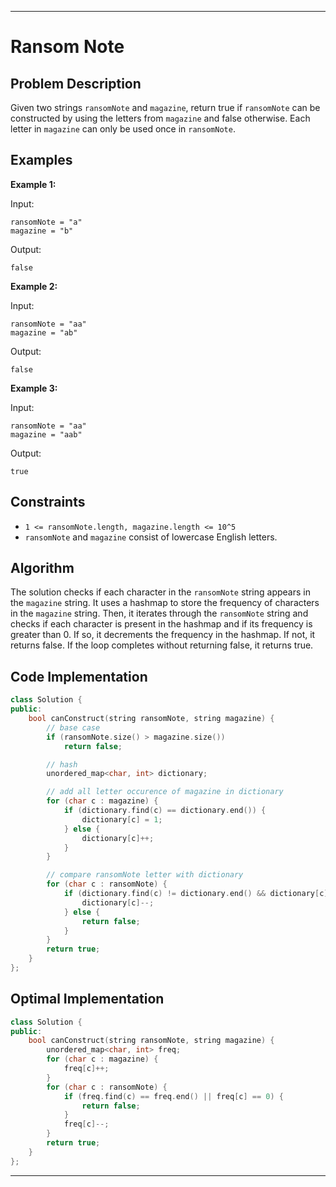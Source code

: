 

---

# Ransom Note

## Problem Description

Given two strings `ransomNote` and `magazine`, return true if `ransomNote` can be constructed by using the letters from `magazine` and false otherwise. Each letter in `magazine` can only be used once in `ransomNote`.

## Examples

**Example 1:**

Input:
```
ransomNote = "a"
magazine = "b"
```

Output:
```
false
```

**Example 2:**

Input:
```
ransomNote = "aa"
magazine = "ab"
```

Output:
```
false
```

**Example 3:**

Input:
```
ransomNote = "aa"
magazine = "aab"
```

Output:
```
true
```

## Constraints

- `1 <= ransomNote.length, magazine.length <= 10^5`
- `ransomNote` and `magazine` consist of lowercase English letters.

## Algorithm

The solution checks if each character in the `ransomNote` string appears in the `magazine` string. It uses a hashmap to store the frequency of characters in the `magazine` string. Then, it iterates through the `ransomNote` string and checks if each character is present in the hashmap and if its frequency is greater than 0. If so, it decrements the frequency in the hashmap. If not, it returns false. If the loop completes without returning false, it returns true.

## Code Implementation

```cpp
class Solution {
public:
    bool canConstruct(string ransomNote, string magazine) {
        // base case
        if (ransomNote.size() > magazine.size())
            return false;

        // hash
        unordered_map<char, int> dictionary;

        // add all letter occurence of magazine in dictionary
        for (char c : magazine) {
            if (dictionary.find(c) == dictionary.end()) {
                dictionary[c] = 1;
            } else {
                dictionary[c]++;
            }
        }

        // compare ransomNote letter with dictionary
        for (char c : ransomNote) {
            if (dictionary.find(c) != dictionary.end() && dictionary[c] > 0) {
                dictionary[c]--;
            } else {
                return false;
            }
        }
        return true;
    }
};
```

## Optimal Implementation

```cpp
class Solution {
public:
    bool canConstruct(string ransomNote, string magazine) {
        unordered_map<char, int> freq;
        for (char c : magazine) {
            freq[c]++;
        }
        for (char c : ransomNote) {
            if (freq.find(c) == freq.end() || freq[c] == 0) {
                return false;
            }
            freq[c]--;
        }
        return true;
    }
};
```
---

